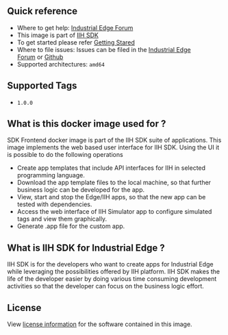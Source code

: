Quick reference
---------------

-   Where to get help: [Industrial Edge Forum](https://www.siemens.com/industrial-edge-forum)
-   This image is part of [IIH SDK](https://github.com/industrial-edge/iih-sdk)
-   To get started please refer [Getting Stared](https://github.com/industrial-edge/iih-sdk/blob/main/README.md)
-   Where to file issues: Issues can be filed in the [Industrial Edge Forum](https://forum.industrial-edge.siemens.cloud/) or [Github](https://github.com/industrial-edge/iih-sdk/issues)
-   Supported architectures: `amd64`

Supported Tags
--------------

-   `1.0.0`

What is this docker image used for ?
------------------------------------
SDK Frontend docker image is part of the IIH SDK suite of applications. This image implements the web based user interface for IIH SDK. Using the UI it is possible to do the following operations

* Create app templates that include API interfaces for IIH in selected programming language.
* Download the app template files to the local machine, so that further business logic can be developed for the app.
* View, start and stop the Edge/IIH apps, so that the new app can be tested with dependencies.
* Access the web interface of IIH Simulator app to configure simulated tags and view them graphically.
* Generate .app file for the custom app.

What is IIH SDK for Industrial Edge ?
----------------------------------------------------------

IIH SDK is for the developers who want to create apps for Industrial Edge while leveraging the possibilities offered by IIH platform. IIH SDK makes the life of the developer easier by doing various time consuming development activities so that the developer can focus on the business logic effort. 

License
-------

View [license information](https://github.com/industrial-edge/iih-sdk/blob/main/LICENSE.md) for the software contained in this image.